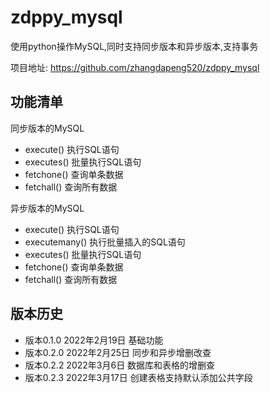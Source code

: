# zdppy_mysql
使用python操作MySQL,同时支持同步版本和异步版本,支持事务

项目地址: https://github.com/zhangdapeng520/zdppy_mysql

## 功能清单
同步版本的MySQL
- execute() 执行SQL语句
- executes() 批量执行SQL语句
- fetchone() 查询单条数据
- fetchall() 查询所有数据

异步版本的MySQL
- execute() 执行SQL语句
- executemany() 执行批量插入的SQL语句
- executes() 批量执行SQL语句
- fetchone() 查询单条数据
- fetchall() 查询所有数据

## 版本历史
- 版本0.1.0 2022年2月19日 基础功能
- 版本0.2.0 2022年2月25日 同步和异步增删改查
- 版本0.2.2 2022年3月6日 数据库和表格的增删查
- 版本0.2.3 2022年3月17日 创建表格支持默认添加公共字段
